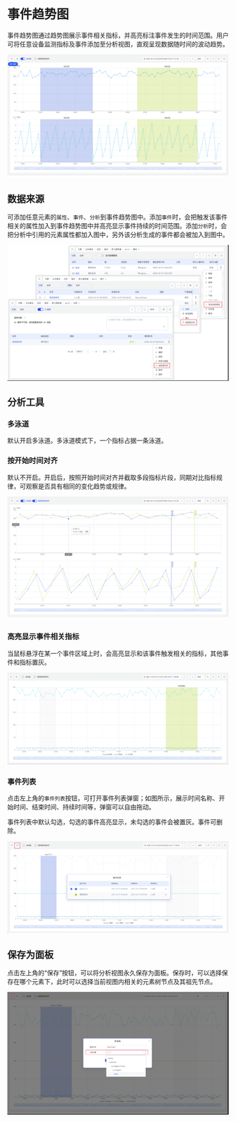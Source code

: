 # 事件趋势图

事件趋势图通过趋势图展示事件相关指标，并高亮标注事件发生的时间范围。用户可将任意设备监测指标及事件添加至分析视图，直观呈现数据随时间的波动趋势。

![事件趋势图示例](./images/event-trend.png)

## 数据来源

可添加任意元素的`属性`、`事件`、`分析`到事件趋势图中。添加`事件`时，会把触发该事件相关的属性加入到事件趋势图中并高亮显示事件持续的时间范围。添加`分析`时，会把分析中引用的元素属性都加入图中，另外该分析生成的事件都会被加入到图中。

![添加到事件趋势图](./images/event-trend-add.png)

## 分析工具

### 多泳道

默认开启多泳道。多泳道模式下，一个指标占据一条泳道。

### 按开始时间对齐

默认不开启。开启后，按照开始时间对齐并截取多段指标片段，同期对比指标规律，可观察是否具有相同的变化趋势或规律。

![按开始时间对齐](./images/event-trend-start-time.png)

### 高亮显示事件相关指标

当鼠标悬浮在某一个事件区域上时，会高亮显示和该事件触发相关的指标，其他事件和指标置灰。

![高亮展示](./images/event-trend-highlight.png)

### 事件列表

点击左上角的`事件列表`按钮，可打开事件列表弹窗；如图所示，展示时间名称、开始时间、结束时间、持续时间等，弹窗可以自由拖动。

事件列表中默认勾选，勾选的事件高亮显示，未勾选的事件会被置灰。事件可删除。

![事件列表](./images/event-trend-event-list.png)

## 保存为面板

点击左上角的“保存”按钮，可以将分析视图永久保存为面板。保存时，可以选择保存在哪个元素下，此时可以选择当前视图内相关的元素树节点及其祖先节点。

![另存为](./images/event-trend-save-as.png)
